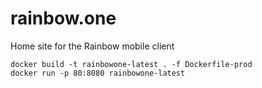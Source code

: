 # rainbow.one
Home site for the Rainbow mobile client
```
docker build -t rainbowone-latest . -f Dockerfile-prod
docker run -p 80:8080 rainbowone-latest

```
